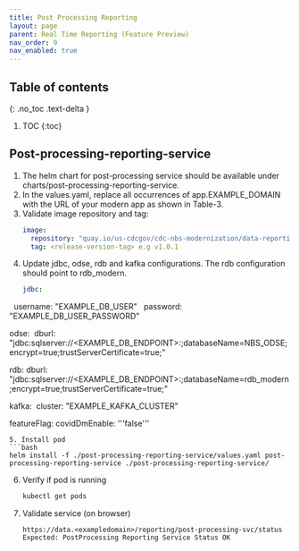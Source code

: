 ```yaml
---
title: Post Processing Reporting
layout: page
parent: Real Time Reporting (Feature Preview)
nav_order: 9
nav_enabled: true
---
```


## Table of contents
{: .no_toc .text-delta }

1. TOC
{:toc}

## Post-processing-reporting-service
1. The helm chart for post-processing service should be available under charts/post-processing-reporting-service.
2. In the values.yaml, replace all occurrences of app.EXAMPLE_DOMAIN with the URL of your modern app as shown in Table-3.
3. Validate image repository and tag:
   ```yaml
   image:
     repository: "quay.io/us-cdcgov/cdc-nbs-modernization/data-reporting-service/post-processing-reporting-service"
     tag: <release-version-tag> e.g v1.0.1
   ```
4. Update jdbc, odse, rdb and kafka configurations. The rdb configuration should point to rdb_modern.
   ```yaml
   jdbc:
     username: "EXAMPLE_DB_USER"
     password: "EXAMPLE_DB_USER_PASSWORD"

   odse:
     dburl: "jdbc:sqlserver://<EXAMPLE_DB_ENDPOINT>:<PORT>;databaseName=NBS_ODSE;encrypt=true;trustServerCertificate=true;"
    
   rdb:
     dburl: "jdbc:sqlserver://<EXAMPLE_DB_ENDPOINT>:<PORT>;databaseName=rdb_modern;encrypt=true;trustServerCertificate=true;"
    
   kafka:
     cluster: "EXAMPLE_KAFKA_CLUSTER"
    
   featureFlag:
     covidDmEnable: '''false'''
   ```
5. Install pod
   ```bash
   helm install -f ./post-processing-reporting-service/values.yaml post-processing-reporting-service ./post-processing-reporting-service/
   ```
6. Verify if pod is running
   ```bash
   kubectl get pods
   ```
7. Validate service (on browser)
   ```
   https://data.<exampledomain>/reporting/post-processing-svc/status
   Expected: PostProcessing Reporting Service Status OK
   ```

